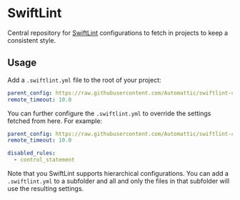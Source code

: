 # SwiftLint

Central repository for [SwiftLint](https://github.com/realm/swiftlint) configurations to fetch in projects to keep a consistent style.

## Usage

Add a `.swiftlint.yml` file to the root of your project:

```yml
parent_config: https://raw.githubusercontent.com/Automattic/swiftlint-config/7e6dc750123b1fb41830f2e385c0414f9953b23d/.swiftlint.yml
remote_timeout: 10.0
```

You can further configure the `.swiftlint.yml` to override the settings fetched from here. For example:

```yml
parent_config: https://raw.githubusercontent.com/Automattic/swiftlint-config/7e6dc750123b1fb41830f2e385c0414f9953b23d/.swiftlint.yml
remote_timeout: 10.0

disabled_rules:
  - control_statement
```

Note that you SwiftLint supports hierarchical configurations. You can add a `.swiftlint.yml` to a subfolder and all and only the files in that subfolder will use the resulting settings.
